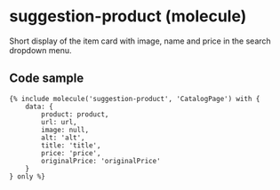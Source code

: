 # suggestion-product (molecule)

Short display of the item card with image, name and price in the search dropdown menu.

## Code sample

```
{% include molecule('suggestion-product', 'CatalogPage') with {
    data: {
        product: product,
        url: url,
        image: null,
        alt: 'alt',
        title: 'title',
        price: 'price',
        originalPrice: 'originalPrice'
    }
} only %}
```
